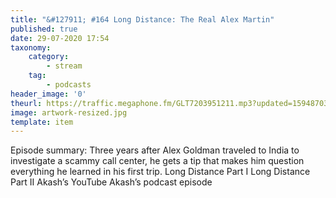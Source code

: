 ```yaml
---
title: "&#127911; #164 Long Distance: The Real Alex Martin"
published: true
date: 29-07-2020 17:54
taxonomy:
    category:
        - stream
    tag:
        - podcasts
header_image: '0'
theurl: https://traffic.megaphone.fm/GLT7203951211.mp3?updated=1594870345
image: artwork-resized.jpg
template: item
--- 
```

Episode summary: Three years after Alex Goldman traveled to India to investigate a scammy call center, he gets a tip that makes him question everything he learned in his first trip. Long Distance Part I Long Distance Part II Akash’s YouTube Akash’s podcast episode
